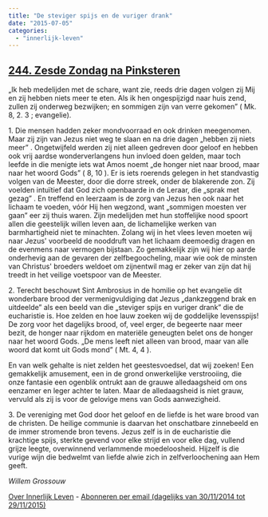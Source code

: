 ```yaml
---
title: "De steviger spijs en de vuriger drank"
date: "2015-07-05"
categories: 
  - "innerlijk-leven"
---
```


## [244\. Zesde Zondag na Pinksteren](http://ift.tt/1H739Dm)

„Ik heb medelijden met de schare, want zie, reeds drie dagen volgen zij Mij en zij hebben niets meer te eten. Als ik hen ongespijzigd naar huis zend, zullen zij onderweg bezwijken; en sommigen zijn van verre gekomen” ( Mk. 8, 2. 3 ; evangelie).

1\. Die mensen hadden zeker mondvoorraad en ook drinken meegenomen. Maar zij zijn van Jezus niet weg te slaan en na drie dagen „hebben zij niets meer” . Ongetwijfeld werden zij niet alleen gedreven door geloof en hebben ook vrij aardse wonderverlangens hun invloed doen gelden, maar toch leefde in die menigte iets wat Amos noemt „de honger niet naar brood, maar naar het woord Gods” ( 8, 10 ). Er is iets roerends gelegen in het standvastig volgen van de Meester, door die dorre streek, onder de blakerende zon. Zij voelden intuïtief dat God zich openbaarde in de Leraar, die „sprak met gezag” . En treffend en leerzaam is de zorg van Jezus hen ook naar het lichaam te voeden, vóór Hij hen wegzond, want „sommigen moesten ver gaan” eer zij thuis waren. Zijn medelijden met hun stoffelijke nood spoort allen die geestelijk willen leven aan, de lichamelijke werken van barmhartigheid niet te minachten. Zolang wij in het vlees leven moeten wij naar Jezus' voorbeeld de nooddruft van het lichaam deemoedig dragen en de evenmens naar vermogen bijstaan. Zo gemakkelijk zijn wij hier op aarde onderhevig aan de gevaren der zelfbegoocheling, maar wie ook de minsten van Christus' broeders weldoet om zijnentwil mag er zeker van zijn dat hij treedt in het veilige voetspoor van de Meester.

2\. Terecht beschouwt Sint Ambrosius in de homilie op het evangelie dit wonderbare brood der vermenigvuldiging dat Jezus „dankzeggend brak en uitdeelde” als een beeld van die „steviger spijs en vuriger drank” die de eucharistie is. Hoe zelden en hoe lauw zoeken wij de goddelijke levensspijs! De zorg voor het dagelijks brood, of, veel erger, de begeerte naar meer bezit, de honger naar rijkdom en materiële geneugten belet ons de honger naar het woord Gods. „De mens leeft niet alleen van brood, maar van alle woord dat komt uit Gods mond” ( Mt. 4, 4 ).

En van welk gehalte is niet zelden het geestesvoedsel, dat wij zoeken! Een gemakkelijk amusement, een in de grond onwerkelijke verstrooiing, die onze fantasie een ogenblik ontrukt aan de grauwe alledaagsheid om ons eenzamer en leger achter te laten. Maar de alledaagsheid is niet grauw, vervuld als zij is voor de gelovige mens van Gods aanwezigheid.

3\. De vereniging met God door het geloof en de liefde is het ware brood van de christen. De heilige communie is daarvan het onschatbare zinnebeeld en de immer stromende bron tevens. Jezus zelf is in de eucharistie die krachtige spijs, sterkte gevend voor elke strijd en voor elke dag, vullend grijze leegte, overwinnend verlammende moedeloosheid. Hijzelf is die vurige wijn die bedwelmt van liefde alwie zich in zelfverloochening aan Hem geeft.

_Willem Grossouw_

[Over Innerlijk Leven](http://ift.tt/1y6X5mY) - [Abonneren per email (dagelijks van 30/11/2014 tot 29/11/2015)](http://eepurl.com/9P3DT)

